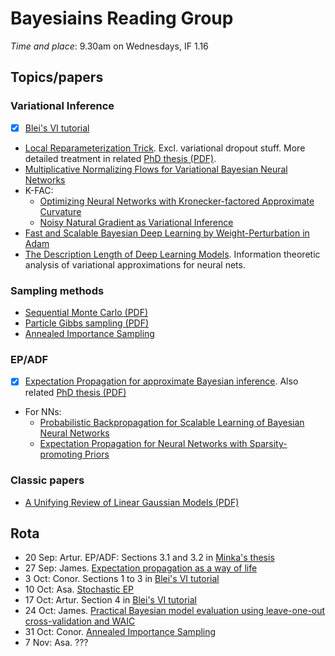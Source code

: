 # Bayesiains Reading Group

*Time and place*: 9.30am on Wednesdays, IF 1.16

## Topics/papers

### Variational Inference

- [x] [Blei's VI tutorial](https://arxiv.org/abs/1601.00670)
- [Local Reparameterization Trick](https://arxiv.org/abs/1506.02557). Excl. variational dropout stuff. More detailed treatment in related [PhD thesis (PDF)](https://www.dropbox.com/s/v6ua3d9yt44vgb3/cover_and_thesis.pdf?raw=1).
- [Multiplicative Normalizing Flows for Variational Bayesian Neural Networks](https://arxiv.org/abs/1703.01961)
- K-FAC:
  - [Optimizing Neural Networks with Kronecker-factored Approximate Curvature](https://arxiv.org/abs/1503.05671)
  - [Noisy Natural Gradient as Variational Inference](https://arxiv.org/abs/1712.02390)
- [Fast and Scalable Bayesian Deep Learning by Weight-Perturbation in Adam](https://arxiv.org/abs/1806.04854)
- [
The Description Length of Deep Learning Models](https://arxiv.org/abs/1802.07044). Information theoretic analysis of variational approximations for neural nets.
  
### Sampling methods

- [Sequential Monte Carlo (PDF)](https://www.stats.ox.ac.uk/~doucet/doucet_defreitas_gordon_smcbookintro.pdf)
- [Particle Gibbs sampling (PDF)](https://www.stats.ox.ac.uk/~doucet/andrieu_doucet_holenstein_PMCMC.pdf)
- [Annealed Importance Sampling](https://arxiv.org/abs/physics/9803008)

### EP/ADF

- [x] [Expectation Propagation for approximate Bayesian inference](https://arxiv.org/abs/1301.2294). Also related [PhD thesis (PDF)](https://tminka.github.io/papers/ep/minka-thesis.pdf)
- For NNs:
  - [Probabilistic Backpropagation for Scalable Learning of Bayesian Neural Networks](https://arxiv.org/abs/1502.05336)
  - [Expectation Propagation for Neural Networks with Sparsity-promoting Priors](https://arxiv.org/abs/1303.6938)
  
### Classic papers

- [A Unifying Review of Linear Gaussian Models (PDF)](http://mlg.eng.cam.ac.uk/zoubin/papers/lds.pdf)

## Rota

- 20 Sep: Artur. EP/ADF: Sections 3.1 and 3.2 in [Minka's thesis](https://tminka.github.io/papers/ep/minka-thesis.pdf)
- 27 Sep: James. [Expectation propagation as a way of life](https://arxiv.org/abs/1412.4869)
- 3 Oct: Conor. Sections 1 to 3 in [Blei's VI tutorial](https://arxiv.org/abs/1601.00670)
- 10 Oct: Asa. [Stochastic EP](https://papers.nips.cc/paper/5760-stochastic-expectation-propagation)
- 17 Oct: Artur. Section 4 in [Blei's VI tutorial](https://arxiv.org/abs/1601.00670)
- 24 Oct: James. [Practical Bayesian model evaluation using leave-one-out cross-validation and WAIC](https://arxiv.org/abs/1507.04544)
- 31 Oct: Conor. [Annealed Importance Sampling](https://arxiv.org/abs/physics/9803008)
- 7 Nov: Asa. ???
